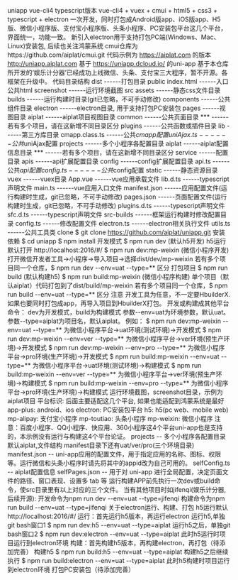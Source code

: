 uniapp vue-cli4 typescript版本
vue-cli4 + vuex + cmui + html5 + css3 + typescript + electron
一次开发，同时打包成Android版app、iOS版app、H5版、微信小程序版、支付宝小程序版、头条小程序、PC安装包平台这几个平台，界面统一，功能一致。
新引入electron用于支持打包PC端(Windows、Mac、Linux)安装包, 后续也关注鸿蒙系统
cmui仓库为https://github.com/aiplat/cmui.git
代码示例为 https://aiplat.com 的版本 http://uniapp.aiplat.com
基于 https://uniapp.dcloud.io/ 的uni-app
基于本仓库所开发的‘娱乐计分器’已经成功上线微信、头条、支付宝三大程序，暂不开源。各框架在升级中。
代码目录结构
dist ------打包目录
public index.html ------入口公共html
screenshot ------运行环境截图
src
assets ------静态css文件目录
builds ------运行构建时目录(git已忽略，不可手动修改)
components ------公共组件目录
electron ------electron目录, 用于支持打包PC安装包
pages ------视图目录
aiplat ------aiplat项目视图目录
common ------公共页面目录
*** ------若有多个项目，请在这新增不同目录区分
plugins ------公共函数或插件目录
lib ------第三方库目录
cmapp.class.ts ------公共$cmapp配置
uniAjax.ts ------公共$uniAjax配置
projects ------多个小程序各配置目录
aiplat ------aiplat配置信息目录
*** ------若有多个项目，请在这新增不同目录区分
service ------配置目录
apis ------api扩展配置目录
config ------config扩展配置目录
api.ts ------公共$api配置
config.ts ------公共$config配置
static ------静态资源目录
vuex ------vuex目录
App.vue ------vue应用承载文件
lib.d.ts ------typescript声明文件
main.ts ------vue应用入口文件
manifest.json ------应用配置文件(运行构建时生成，git已忽略，不可手动修改)
pages.json ------页面配置文件(运行构建时生成，git已忽略，不可手动修改)
plugins.d.ts ------typescript声明文件
sfc.d.ts ------typescript声明文件
src-builds ------框架运行构建时修改配置目录
config.ts ------修改配置文件
electron.ts ------electron相关执行文件
utils.ts ------公共工具类
clone
$ git clone https://github.com/aiplat/uniapp.git
安装依赖
$ cd uniapp
$ npm install
开发模式
$ npm run dev (默认h5开发) h5运行默认打开 http://localhost:2016/#/
$ npm run dev:mp-weixin (微信小程序开发)
打开微信开发者工具->小程序->导入项目->选择dist/dev/mp-weixin
若有多个项目同一个仓库，$ npm run dev --env=uat --type=** 区分
打包项目
$ npm run build (默认构建h5)
$ npm run build:mp-weixin (微信小程序构建)
单个项目（默认aiplat）代码打包到了dist/build/mp-weixin
若有多个项目同一个仓库，$ npm run build --env=uat --type=** 区分
注意
开发工具为任意，不一定要HbuilderX.如果也要同时打包成app，再导入项目到HbuilderX打包。
开发或构建成其他平台命令：
dev为开发模式，build为构建模式
参数--env=uat为环境参数，默认uat。
参数--type=aiplat为项目名，默认aiplat。
例如：
$ npm run dev:mp-weixin --env=uat --type=** 为微信小程序平台->uat环境(测试环境)->开发模式
$ npm run dev:mp-weixin --env=ver --type=** 为微信小程序平台->ver环境(预生产环境)->开发模式
$ npm run dev:mp-weixin --env=pro --type=** 为微信小程序平台->pro环境(生产环境)->开发模式
$ npm run build:mp-weixin --env=uat --type=** 为微信小程序平台->uat环境(测试环境)->构建模式
$ npm run build:mp-weixin --env=ver --type=** 为微信小程序平台->ver环境(预生产环境)->构建模式
$ npm run build:mp-weixin --env=pro --type=** 为微信小程序平台->pro环境(生产环境)->构建模式
运行环境截图，screenshot目录，示例为aiplat项目
平台标识: 后面主要适配这几个平台, 如果也能适配到鸿蒙系统是最好
app-plus: android、ios
electron: PC安装包平台
h5: h5(pc web、mobile web)
mp-alipay: 支付宝小程序
mp-toutiao: 头条小程序
mp-weixin: 微信小程序
注意：百度小程序、QQ小程序、快应用、360小程序这4个平台uni-app也是支持的，本示例没有运行与构建这4个平台论证。
projects -- 多个小程序各配置目录
默认aiplat,文件结构
manifest目录下还有uat/ver/pro(三个环境目录)
manifest.json -- uni-app应用的配置文件，用于指定应用的名称、图标、权限等。运行微信和头条小程序时请先将其中的appid改为自己可用的。
selfConfig.ts -- aiplat配置信息
selfPages.json -- 用于对 uni-app 进行全局配置，决定页面文件的路径、窗口表现、设置多 tab 等
运行构建APP前先执行一次dev或build命令，使src目录里有以上对应的三个文件。
当有其他项目时如jifenqi(娱乐计分器,后续开源):
开发命令为npm run dev --env=uat --type=jifenqi
构建命令为npm run build --env=uat --type=jifenqi
关于electron运行、构建、打包
h5运行默认http://localhost:2016/#/
运行：首先运行h5版本，再运行electron
运行h5,单独git bash窗口1
$ npm run dev:h5 --env=uat --type=aiplat
运行h5之后，单独git bash窗口2
$ npm run dev:electron --env=uat --type=aiplat
此时h5运行时项目运行到electron环境
构建：首先构建h5版本，再构建electron，再打包（待添加完善）
构建h5
$ npm run build:h5 --env=uat --type=aiplat
构建h5之后继续执行
$ npm run build:electron --env=uat --type=aiplat
此时h5构建时项目运行到electron环境
打包PC安装包（待添加完善）
